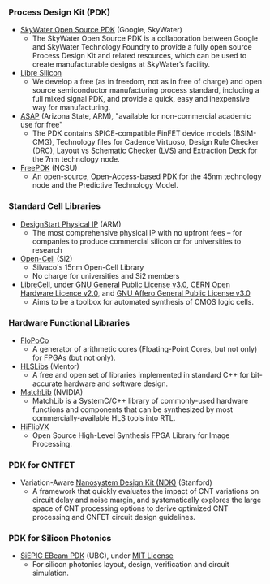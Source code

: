 ### Process Design Kit (PDK)
+ [SkyWater Open Source PDK](https://github.com/google/skywater-pdk) (Google, SkyWater)
  - The SkyWater Open Source PDK is a collaboration between Google and SkyWater Technology Foundry to provide a fully open source Process Design Kit and related resources, which can be used to create manufacturable designs at SkyWater’s facility.
+ [Libre Silicon](https://libresilicon.com/)
  - We develop a free (as in freedom, not as in free of charge) and open source semiconductor manufacturing process standard, including a full mixed signal PDK, and provide a quick, easy and inexpensive way for manufacturing.
+ [ASAP](http://asap.asu.edu/asap/) (Arizona State, ARM), "available for non-commercial academic use for free"
  - The PDK contains SPICE-compatible FinFET device models (BSIM-CMG), Technology files for Cadence Virtuoso, Design Rule Checker (DRC), Layout vs Schematic Checker (LVS) and Extraction Deck for the 7nm technology node.
+ [FreePDK](https://www.eda.ncsu.edu/wiki/FreePDK) (NCSU)
  - An open-source, Open-Access-based PDK for the 45nm technology node and the Predictive Technology Model.

### Standard Cell Libraries
- [DesignStart Physical IP](https://developer.arm.com/ip-products/designstart/physical-ip) (ARM)
  - The most comprehensive physical IP with no upfront fees – for companies to produce commercial silicon or for universities to research
- [Open-Cell](http://www.si2.org/open-cell-library/) (Si2)
  - Silvaco's 15nm Open-Cell Library
  - No charge for universities and Si2 members
- [LibreCell](https://codeberg.org/tok/librecell), under [GNU General Public License v3.0](https://codeberg.org/tok/librecell/src/branch/master/librecell-common/LICENSE), [CERN Open Hardware Licence v2.0](https://codeberg.org/tok/librecell/src/branch/master/librecell-layout/LICENCE), and [GNU Affero General Public License v3.0](https://codeberg.org/tok/librecell/src/branch/master/librecell-lib/LICENSE)
  - Aims to be a toolbox for automated synthesis of CMOS logic cells.

### Hardware Functional Libraries
+ [FloPoCo](http://flopoco.gforge.inria.fr/)
  - A generator of arithmetic cores (Floating-Point Cores, but not only) for FPGAs (but not only).
+ [HLSLibs](https://hlslibs.org/) (Mentor)
  - A free and open set of libraries implemented in standard C++ for bit-accurate hardware and software design.
+ [MatchLib](https://github.com/NVlabs/matchlib) (NVIDIA)
  - MatchLib is a SystemC/C++ library of commonly-used hardware functions and components that can be synthesized by most commercially-available HLS tools into RTL.
+ [HiFlipVX](https://github.com/TUD-ADS/HiFlipVX)
  - Open Source High-Level Synthesis FPGA Library for Image Processing.

### PDK for CNTFET
- Variation-Aware [Nanosystem Design Kit (NDK)](https://nanohub.org/resources/22582) (Stanford)
  - A framework that quickly evaluates the impact of CNT variations on circuit delay and noise margin, and systematically explores the large space of CNT processing options to derive optimized CNT processing and CNFET circuit design guidelines.

### PDK for Silicon Photonics
- [SiEPIC EBeam PDK](https://github.com/SiEPIC/SiEPIC_EBeam_PDK) (UBC), under [MIT License](https://github.com/SiEPIC/SiEPIC_EBeam_PDK/blob/master/LICENSE.md)
  - For silicon photonics layout, design, verification and circuit simulation.
